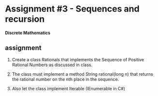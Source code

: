 <h1>Assignment #3 - Sequences and recursion</h1>

<h4>Discrete Mathematics</h4>

<h2>assignment</h2>

1. Create a class Rationals that implements the Sequence of Positive Rational
Numbers as discussed in class.

2. The class must implement a method String rational(long n) that returns the rational number on the nth place in the sequence.

3. Also let the class implement Iterable (IEnumerable in C#)

